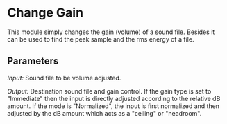 # Change Gain

This module simply changes the gain (volume) of a sound file. Besides it can be used
to find the peak sample and the rms energy of a file.

## Parameters

_Input:_ Sound file to be volume adjusted.

_Output:_ Destination sound file and gain control.
  If the gain type is set to "Immediate" then the input is directly adjusted according 
  to the relative dB amount.
  If the mode is "Normalized", the input is first normalized and then adjusted by the 
  dB amount which acts as a "ceiling" or "headroom".
